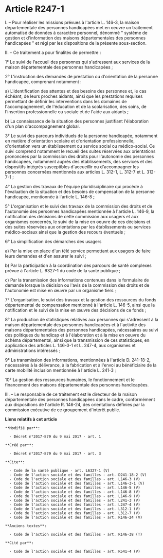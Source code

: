 # Article R247-1

I. – Pour réaliser les missions prévues à l'article L. 146-3, la maison départementale des personnes handicapées met en
oeuvre un traitement automatisé de données à caractère personnel, dénommé " système de gestion et d'information des maisons
départementales des personnes handicapées " et régi par les dispositions de la présente sous-section. 

II. – Ce traitement a pour finalités de permettre : 

1° Le suivi de l'accueil des personnes qui s'adressent aux services de la maison départementale des personnes handicapées ; 

2° L'instruction des demandes de prestation ou d'orientation de la personne handicapée, comprenant notamment : 

a) L'identification des attentes et des besoins des personnes et, le cas échéant, de leurs proches aidants, ainsi que les
prestations requises permettant de définir les interventions dans les domaines de l'accompagnement, de l'éducation et de la
scolarisation, des soins, de l'insertion professionnelle ou sociale et de l'aide aux aidants ; 

b) La connaissance de la situation des personnes justifiant l'élaboration d'un plan d'accompagnement global. 

3° Le suivi des parcours individuels de la personne handicapée, notamment en matière d'orientation scolaire et d'orientation
professionnelle, d'orientation vers un établissement ou service social ou médico-social. Ce suivi comprend notamment le
recueil des suites réservées aux orientations prononcées par la commission des droits pour l'autonomie des personnes
handicapées, notamment auprès des établissements, des services et des dispositifs intégrés susceptibles d'accueillir ou
d'accompagner les personnes concernées mentionnés aux articles L. 312-1, L. 312-7 et L. 312-7-1 ; 

4° La gestion des travaux de l'équipe pluridisciplinaire qui procède à l'évaluation de la situation et des besoins de
compensation de la personne handicapée, mentionnée à l'article L. 146-8 ; 

5° L'organisation et le suivi des travaux de la commission des droits et de l'autonomie des personnes handicapées mentionnée
à l'article L. 146-9, la notification des décisions de cette commission aux usagers et aux organismes concernés, le suivi de
la mise en oeuvre de ces décisions et des suites réservées aux orientations par les établissements ou services médico-sociaux
ainsi que la gestion des recours éventuels ; 

6° La simplification des démarches des usagers 

a) Par la mise en place d'un télé service permettant aux usagers de faire leurs demandes et d'en assurer le suivi ; 

b) Par la participation à la coordination des parcours de santé complexes prévue à l'article L. 6327-1 du code de la santé
publique ; 

c) Par la transmission des informations contenues dans le formulaire de demande lorsque la décision ou l'avis de la
commission des droits et de l'autonomie est mise en œuvre par un organisme tiers ; 

7° L'organisation, le suivi des travaux et la gestion des ressources du fonds départemental de compensation mentionné à
l'article L. 146-5, ainsi que la notification et le suivi de la mise en œuvre des décisions de ce fonds ; 

8° La production de statistiques relatives aux personnes qui s'adressent à la maison départementale des personnes handicapées
et à l'activité des maisons départementales des personnes handicapées, nécessaires au suivi des politiques du handicap et à
l'élaboration et à la mise en oeuvre du schéma départemental, ainsi que la transmission de ces statistiques, en application
des articles L. 146-3-1 et L. 247-4, aux organismes et administrations intéressés ; 

9° La transmission des informations, mentionnées à l'article D. 241-18-2, nécessaires à la délivrance, à la fabrication et à
l'envoi au bénéficiaire de la carte mobilité inclusion mentionnée à l'article L. 241-3 ; 

10° La gestion des ressources humaines, le fonctionnement et le financement des maisons départementale des personnes
handicapées. 

III. – Le responsable de ce traitement est le directeur de la maison départementale des personnes handicapées dans le cadre,
conformément aux dispositions de l'article R. 146-24, des orientations définies par la commission exécutive de ce groupement
d'intérêt public.

**Liens relatifs à cet article**

	**Modifié par**:

	  - Décret n°2017-879 du 9 mai 2017 - art. 1

	**Créé par**:

	  - Décret n°2017-879 du 9 mai 2017 - art. 3

	**Cite**:

	  - Code de la santé publique - art. L6327-1 (V)
	  - Code de l'action sociale et des familles - art. D241-18-2 (V)
	  - Code de l'action sociale et des familles - art. L146-3 (V)
	  - Code de l'action sociale et des familles - art. L146-3-1 (V)
	  - Code de l'action sociale et des familles - art. L146-5 (V)
	  - Code de l'action sociale et des familles - art. L146-8 (V)
	  - Code de l'action sociale et des familles - art. L146-9 (V)
	  - Code de l'action sociale et des familles - art. L241-3 (V)
	  - Code de l'action sociale et des familles - art. L247-4 (V)
	  - Code de l'action sociale et des familles - art. L312-1 (V)
	  - Code de l'action sociale et des familles - art. L312-7 (V)
	  - Code de l'action sociale et des familles - art. R146-24 (V)

	**Anciens textes**:

	  - Code de l'action sociale et des familles - art. R146-38 (T)

	**Cité par**:

	  - Code de l'action sociale et des familles - art. R541-4 (V)
